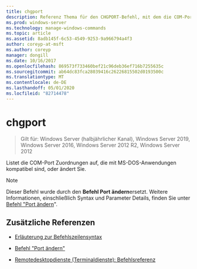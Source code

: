 ```yaml
---
title: chgport
description: Referenz Thema für den CHGPORT-Befehl, mit dem die COM-Port Zuordnungen aufgelistet oder geändert werden, die mit MS-DOS-Anwendungen kompatibel sind.
ms.prod: windows-server
ms.technology: manage-windows-commands
ms.topic: article
ms.assetid: 8adb145f-6c53-4549-9253-9a966794a4f3
author: coreyp-at-msft
ms.author: coreyp
manager: dongill
ms.date: 10/16/2017
ms.openlocfilehash: 869573f733460bef21c96deb36ef716b7255635c
ms.sourcegitcommit: ab64dc83fca28039416c26226815502d0193500c
ms.translationtype: MT
ms.contentlocale: de-DE
ms.lasthandoff: 05/01/2020
ms.locfileid: "82714478"
---
```

# <a name="chgport"></a>chgport

> Gilt für: Windows Server (halbjährlicher Kanal), Windows Server 2019, Windows Server 2016, Windows Server 2012 R2, Windows Server 2012

Listet die COM-Port Zuordnungen auf, die mit MS-DOS-Anwendungen kompatibel sind, oder ändert Sie.

> [!NOTE]
> Dieser Befehl wurde durch den **Befehl Port ändern**ersetzt. Weitere Informationen, einschließlich Syntax und Parameter Details, finden Sie unter [Befehl "Port ändern](change-port.md)".

## <a name="additional-references"></a>Zusätzliche Referenzen

- [Erläuterung zur Befehlszeilensyntax](command-line-syntax-key.md)

- [Befehl "Port ändern"](change-port.md)

- [Remotedesktopdienste (Terminaldienste): Befehlsreferenz](remote-desktop-services-terminal-services-command-reference.md)
